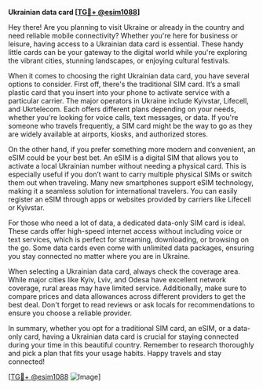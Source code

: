 **Ukrainian data card [[TG💪+ @esim1088](https://t.me/s/esim1088)]**

Hey there! Are you planning to visit Ukraine or already in the country and need reliable mobile connectivity? Whether you're here for business or leisure, having access to a Ukrainian data card is essential. These handy little cards can be your gateway to the digital world while you're exploring the vibrant cities, stunning landscapes, or enjoying cultural festivals.

When it comes to choosing the right Ukrainian data card, you have several options to consider. First off, there's the traditional SIM card. It’s a small plastic card that you insert into your phone to activate service with a particular carrier. The major operators in Ukraine include Kyivstar, Lifecell, and Ukrtelecom. Each offers different plans depending on your needs, whether you're looking for voice calls, text messages, or data. If you're someone who travels frequently, a SIM card might be the way to go as they are widely available at airports, kiosks, and authorized stores.

On the other hand, if you prefer something more modern and convenient, an eSIM could be your best bet. An eSIM is a digital SIM that allows you to activate a local Ukrainian number without needing a physical card. This is especially useful if you don’t want to carry multiple physical SIMs or switch them out when traveling. Many new smartphones support eSIM technology, making it a seamless solution for international travelers. You can easily register an eSIM through apps or websites provided by carriers like Lifecell or Kyivstar.

For those who need a lot of data, a dedicated data-only SIM card is ideal. These cards offer high-speed internet access without including voice or text services, which is perfect for streaming, downloading, or browsing on the go. Some data cards even come with unlimited data packages, ensuring you stay connected no matter where you are in Ukraine.

When selecting a Ukrainian data card, always check the coverage area. While major cities like Kyiv, Lviv, and Odesa have excellent network coverage, rural areas may have limited service. Additionally, make sure to compare prices and data allowances across different providers to get the best deal. Don't forget to read reviews or ask locals for recommendations to ensure you choose a reliable provider.

In summary, whether you opt for a traditional SIM card, an eSIM, or a data-only card, having a Ukrainian data card is crucial for staying connected during your time in this beautiful country. Remember to research thoroughly and pick a plan that fits your usage habits. Happy travels and stay connected!

[[TG💪+ @esim1088](https://t.me/s/esim1088) ![Image](https://i.postimg.cc/Y0z9fWf4/image.png)]
